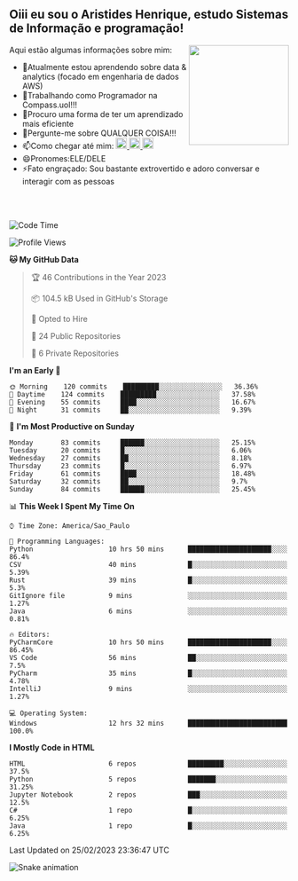 ## Oiii eu sou o Aristides Henrique, estudo Sistemas de Informação e programação!

<div >
Aqui estão algumas informações sobre mim:<img align="right" height="180em" src="https://user-images.githubusercontent.com/97318481/177042589-45d62122-82a9-4a32-b3a7-87b322825b2f.png">
</div>

- 🌱Atualmente estou aprendendo sobre data & analytics (focado em engenharia de dados AWS)
- 👯Trabalhando como Programador na Compass.uol!!!
- 🤔Procuro uma forma de ter um aprendizado mais eficiente
- 💬Pergunte-me sobre QUALQUER COISA!!!
- 📫Como chegar até mim:
  <a href="https://www.instagram.com/aryhenry/" target="_blank">
  <img src="https://img.shields.io/badge/-Instagram-%23E4405F?style=for-the-badge&logo=instagram&logoColor=black" height="20px">
  </a>
  <a href="https://www.linkedin.com/in/aristides-henrique/" target="_blank">
  <img src="https://img.shields.io/badge/-LinkedIn-%230077B5?style=for-the-badge&logo=linkedin&logoColor=black" height="20px">
  </a> 
  <a href="mailto:arihenriqueuna@gmail.com">
  <img src="https://img.shields.io/badge/-Gmail-%23333?style=for-the-badge&logo=gmail&logoColor=white" height="20px">
  </a>
- 😄Pronomes:ELE/DELE
- ⚡Fato engraçado: Sou bastante extrovertido e adoro conversar e interagir com as pessoas
<br/>
<br/>

<!--START_SECTION:waka-->
![Code Time](http://img.shields.io/badge/Code%20Time-421%20hrs%206%20mins-blue)

![Profile Views](http://img.shields.io/badge/Profile%20Views-0-blue)

**🐱 My GitHub Data** 

> 🏆 46 Contributions in the Year 2023
 > 
> 📦 104.5 kB Used in GitHub's Storage 
 > 
> 💼 Opted to Hire
 > 
> 📜 24 Public Repositories 
 > 
> 🔑 6 Private Repositories  
 > 
**I'm an Early 🐤** 

```text
🌞 Morning    120 commits    █████████░░░░░░░░░░░░░░░░   36.36% 
🌇 Daytime    124 commits    █████████░░░░░░░░░░░░░░░░   37.58% 
🌃 Evening    55 commits     ████░░░░░░░░░░░░░░░░░░░░░   16.67% 
🌙 Night      31 commits     ██░░░░░░░░░░░░░░░░░░░░░░░   9.39%

```
📅 **I'm Most Productive on Sunday** 

```text
Monday       83 commits     ██████░░░░░░░░░░░░░░░░░░░   25.15% 
Tuesday      20 commits     █░░░░░░░░░░░░░░░░░░░░░░░░   6.06% 
Wednesday    27 commits     ██░░░░░░░░░░░░░░░░░░░░░░░   8.18% 
Thursday     23 commits     █░░░░░░░░░░░░░░░░░░░░░░░░   6.97% 
Friday       61 commits     ████░░░░░░░░░░░░░░░░░░░░░   18.48% 
Saturday     32 commits     ██░░░░░░░░░░░░░░░░░░░░░░░   9.7% 
Sunday       84 commits     ██████░░░░░░░░░░░░░░░░░░░   25.45%

```


📊 **This Week I Spent My Time On** 

```text
⌚︎ Time Zone: America/Sao_Paulo

💬 Programming Languages: 
Python                   10 hrs 50 mins      █████████████████████░░░░   86.4% 
CSV                      40 mins             █░░░░░░░░░░░░░░░░░░░░░░░░   5.39% 
Rust                     39 mins             █░░░░░░░░░░░░░░░░░░░░░░░░   5.3% 
GitIgnore file           9 mins              ░░░░░░░░░░░░░░░░░░░░░░░░░   1.27% 
Java                     6 mins              ░░░░░░░░░░░░░░░░░░░░░░░░░   0.81%

🔥 Editors: 
PyCharmCore              10 hrs 50 mins      █████████████████████░░░░   86.45% 
VS Code                  56 mins             ██░░░░░░░░░░░░░░░░░░░░░░░   7.5% 
PyCharm                  35 mins             █░░░░░░░░░░░░░░░░░░░░░░░░   4.78% 
IntelliJ                 9 mins              ░░░░░░░░░░░░░░░░░░░░░░░░░   1.27%

💻 Operating System: 
Windows                  12 hrs 32 mins      █████████████████████████   100.0%

```

**I Mostly Code in HTML** 

```text
HTML                     6 repos             █████████░░░░░░░░░░░░░░░░   37.5% 
Python                   5 repos             ███████░░░░░░░░░░░░░░░░░░   31.25% 
Jupyter Notebook         2 repos             ███░░░░░░░░░░░░░░░░░░░░░░   12.5% 
C#                       1 repo              █░░░░░░░░░░░░░░░░░░░░░░░░   6.25% 
Java                     1 repo              █░░░░░░░░░░░░░░░░░░░░░░░░   6.25%

```



 Last Updated on 25/02/2023 23:36:47 UTC
<!--END_SECTION:waka-->

![Snake animation](https://github.com/arihenrique/arihenrique/blob/output/github-contribution-grid-snake.svg)
